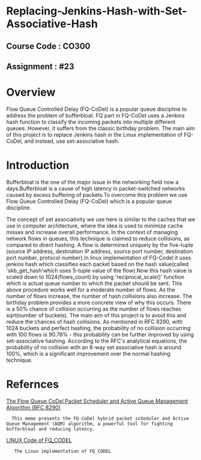 # Replacing-Jenkins-Hash-with-Set-Associative-Hash
## Course Code : CO300
## Assignment : #23
# Overview
Flow Queue Controlled Delay (FQ-CoDel) is a popular queue discipline to address the problem of bufferbloat. FQ part in FQ-CoDel uses a Jenkins hash function to classify the incoming packets into multiple different queues. However, it suffers from the classic birthday problem. The main aim of this project is to replace Jenkins hash in the Linux implementation of FQ-CoDel, and instead, use set-associative hash. 
# Introduction
Bufferbloat is the one of the major issue in the networking field now a days.Bufferbloat is a cause of high latency in packet-switched networks caused by excess buffering of packets.To overcome this problem we use Flow Queue Controlled Delay (FQ-CoDel) which is a popular queue discipline.

The concept of set associativity we use here is similar to the caches that we use in computer architecture, where the idea is used to minimize cache misses and increase overall performance. In the context of managing network flows in queues, this technique is claimed to reduce collisions, as compared to direct hashing. A flow is determined uniquely by the five-tuple (source IP address, destination IP address, source port number, destination port number, protocol number).In linux implementation of FQ-Codel it uses jenkins hash which classifies each packet based on the hash value(called 'skb_get_hash'which uses 5-tuple value of the flow).Now this hash value is scaled down to 1024(flows_count) by using 'reciprocal_scale()' function which is actual queue number to which the packet should be sent.
This above procedure works well for a moderate number of flows. As the number of flows increase, the number of hash collisions also increase. The birthday problem provides a more concrete view of why this occurs. There is a 50% chance of collision occurring as the number of flows reaches sqrt(number of buckets). The main aim of this project is to avoid this and reduce the chances of hash collisions. As mentioned in RFC 8290, with 1024 buckets and perfect hashing, the probability of no collision occurring with 100 flows is 90.78% - this probability can be further improved by using set-associative hashing. According to the RFC's analytical equations, the probability of no collision with an 8-way set associative hash is around 100%, which is a significant improvement over the normal hashing technique.

# Refernces 
   [The Flow Queue CoDel Packet Scheduler and Active Queue Management Algorithm (RFC 8290)](https://tools.ietf.org/html/rfc8290)
   
      This memo presents the FQ-CoDel hybrid packet scheduler and Active Queue Management (AQM) algorithm, a powerful tool for fighting      bufferbloat and reducing latency.
   
   [LINUX Code of FQ_CODEL](https://github.com/torvalds/linux/blob/master/net/sched/sch_fq_codel.c)
   
       The Linux implementation of FQ_CODEL
   
   
   
